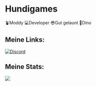 # Hundigames

🪴Moddy 💻Developer 😎Gut gelaunt 🦖Dino

## Meine Links:
[![Discord](https://img.shields.io/discord/1162726753689665638?style=for-the-badge&logo=discord&logoColor=white&label=Discord&color=blue)](https://discord.gg/pCv8XncjVu)

## Meine Stats:
![](https://github-readme-stats.vercel.app/api?username=moritz1dev&show_icons=true&theme=dracula)










